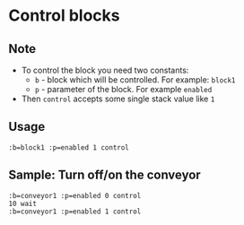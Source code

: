 # Control blocks

## Note
* To control the block you need two constants:
    * `b` - block which will be controlled. For example: `block1`
    * `p` - parameter of the block. For example `enabled`
* Then `control` accepts some single stack value like `1`


## Usage
```
:b=block1 :p=enabled 1 control
```

## Sample: Turn off/on the conveyor
```
:b=conveyor1 :p=enabled 0 control
10 wait
:b=conveyor1 :p=enabled 1 control
```